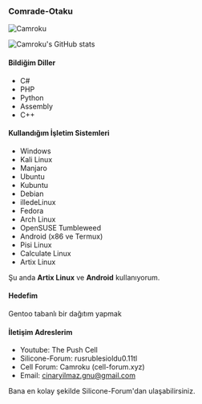 ### Comrade-Otaku
<p align="left"> <img src="https://komarev.com/ghpvc/?username=Camroku&label=Profile%20views&color=0e75b6&style=flat" alt="Camroku" /> </p>
<img src="https://github-readme-stats.vercel.app/api?username=camroku&theme=gruvbox" alt="Camroku's GitHub stats" />

#### Bildiğim Diller
* C#
* PHP
* Python
* Assembly
* C++
#### Kullandığım İşletim Sistemleri
* Windows
* Kali Linux
* Manjaro
* Ubuntu
* Kubuntu
* Debian
* illedeLinux
* Fedora
* Arch Linux
* OpenSUSE Tumbleweed
* Android (x86 ve Termux)
* Pisi Linux
* Calculate Linux
* Artix Linux

Şu anda **Artix Linux** ve **Android** kullanıyorum.
#### Hedefim
Gentoo tabanlı bir dağıtım yapmak
#### İletişim Adreslerim
* Youtube: The Push Cell
* Silicone-Forum: rusrublesioldu0.11tl
* Cell Forum: Camroku (cell-forum.xyz)
* Email: cinaryilmaz.gnu@gmail.com

Bana en kolay şekilde Silicone-Forum'dan ulaşabilirsiniz.
